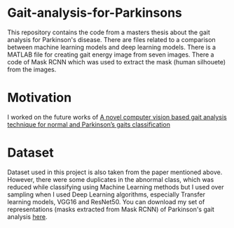 # Gait-analysis-for-Parkinsons
This repository contains the code from a masters thesis about the gait analysis for Parkinson's disease.
There are files related to a comparison between machine learning models and deep learning models.
There is a MATLAB file for creating gait energy image from seven images. There a code of Mask RCNN which was used to extract the mask (human silhouete) from the images.

# Motivation 
I worked on the future works of [A novel computer vision based gait analysis technique for normal and Parkinson’s gaits classification](https://ieeexplore.ieee.org/abstract/document/9251179)

# Dataset
Dataset used in this project is also taken from the paper mentioned above. However, there were some duplicates in the abnormal class, which was reduced while classifying using Machine Learning methods but I used over sampling when I used Deep Learning algorithms, especially Transfer learning models, VGG16 and ResNet50. You can download my set of representations (masks extracted from Mask RCNN) of Parkinson's gait analysis [here](https://drive.google.com/drive/u/0/folders/1LXpgI-9Aj-lqTBF4a2mdEYWScuze7GXR).  

